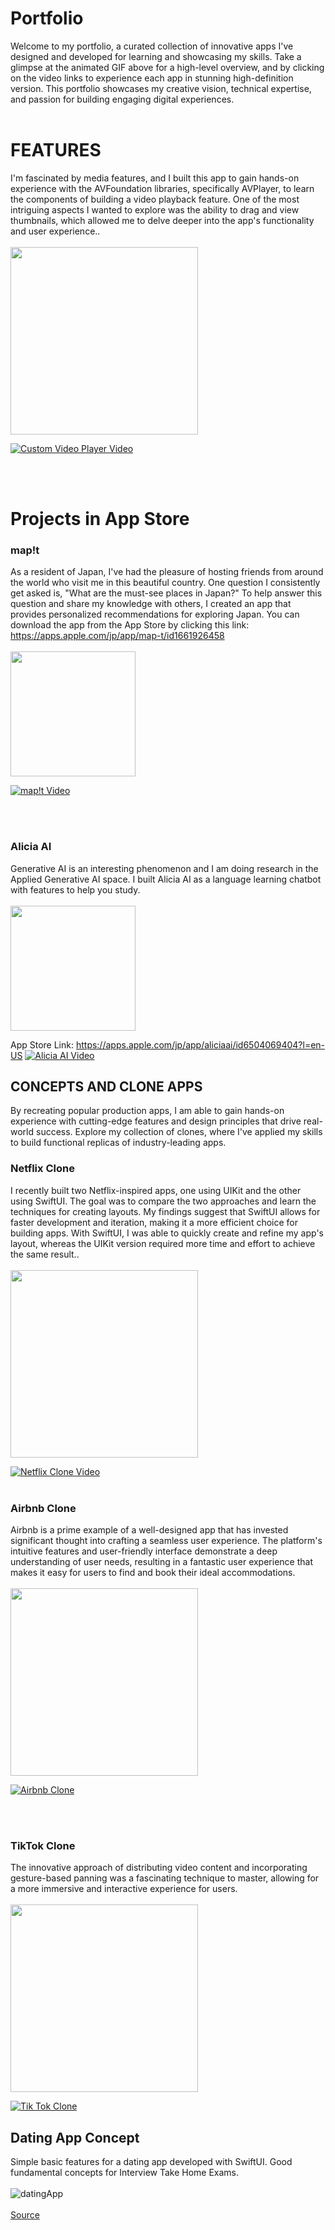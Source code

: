 # Portfolio
Welcome to my portfolio, a curated collection of innovative apps I've designed and developed for learning and showcasing my skills. Take a glimpse at the animated GIF above for a high-level overview, and by clicking on the video links to experience each app in stunning high-definition version. This portfolio showcases my creative vision, technical expertise, and passion for building engaging digital experiences.<br><br>

# FEATURES

I'm fascinated by media features, and I built this app to gain hands-on experience with the AVFoundation libraries, specifically AVPlayer, to learn the components of building a video playback feature. One of the most intriguing aspects I wanted to explore was the ability to drag and view thumbnails, which allowed me to delve deeper into the app's functionality and user experience..<br><br>
<img src="https://github.com/malach1/portfolio/assets/5972850/e8b89cfb-f5ff-4974-bb2a-cecc5feddaf8" width=300><br>

[![Custom Video Player Video](https://github.com/malach1/portfolio/assets/5972850/2c5d8c35-1934-4b0d-ae4a-50bbbd769835)]([https://github.com/malach1/portfolio/assets/5972850/2c5d8c35-1934-4b0d-ae4a-50bbbd769835)

<br><br>

# Projects in App Store

### map!t
  
As a resident of Japan, I've had the pleasure of hosting friends from around the world who visit me in this beautiful country. One question I consistently get asked is, "What are the must-see places in Japan?" To help answer this question and share my knowledge with others, I created an app that provides personalized recommendations for exploring Japan. You can download the app from the App Store by clicking this link: <a href="https://apps.apple.com/jp/app/map-t/id1661926458">https://apps.apple.com/jp/app/map-t/id1661926458</a><br><br>
<img src="https://github.com/malach1/portfolio/assets/5972850/f5f7d4bc-132a-4a7b-bd96-41643a2d9e23" width=200>

[![map!t Video](https://github.com/malach1/portfolio/assets/5972850/dd7b4aa5-7515-4b36-b29c-bdf44f8459c9)]([https://github.com/malach1/portfolio/assets/5972850/dd7b4aa5-7515-4b36-b29c-bdf44f8459c9)

<br><br>

### Alicia AI
  
Generative AI is an interesting phenomenon and I am doing research in the Applied Generative AI space.  I built Alicia AI as a language learning chatbot with features to help you study.<br><br>
<img src="https://github.com/malach1/portfolio/assets/5972850/a05728c2-0c24-4a3e-a0b9-aa1110b10b31" width=200><br>

App Store Link: https://apps.apple.com/jp/app/aliciaai/id6504069404?l=en-US
[![Alicia AI Video](https://github.com/malach1/portfolio/assets/5972850/f9b00883-7130-46d5-9792-d3885935132a)]([https://github.com/malach1/portfolio/assets/5972850/f9b00883-7130-46d5-9792-d3885935132a)

## CONCEPTS AND CLONE APPS

By recreating popular production apps, I am able to gain hands-on experience with cutting-edge features and design principles that drive real-world success. Explore my collection of clones, where I've applied my skills to build functional replicas of industry-leading apps.

### Netflix Clone
  
I recently built two Netflix-inspired apps, one using UIKit and the other using SwiftUI. The goal was to compare the two approaches and learn the techniques for creating layouts. My findings suggest that SwiftUI allows for faster development and iteration, making it a more efficient choice for building apps. With SwiftUI, I was able to quickly create and refine my app's layout, whereas the UIKit version required more time and effort to achieve the same result..<br><br>
<img src="https://github.com/malach1/portfolio/assets/5972850/f299cc56-ea9e-40e7-952d-9fa27251d480" width=300><br>

[![Netflix Clone Video](https://github.com/malach1/portfolio/assets/5972850/fdd97207-ddd1-4ff9-9432-09e8c4a3f329)]([https://github.com/malach1/portfolio/assets/5972850/fdd97207-ddd1-4ff9-9432-09e8c4a3f329)
<br><br>

### Airbnb Clone
  
Airbnb is a prime example of a well-designed app that has invested significant thought into crafting a seamless user experience. The platform's intuitive features and user-friendly interface demonstrate a deep understanding of user needs, resulting in a fantastic user experience that makes it easy for users to find and book their ideal accommodations.<br><br>
<img src="https://github.com/malach1/portfolio/assets/5972850/7d8d6c06-11aa-4744-a916-a1f28bbbbeaa" width=300><br>



[![Airbnb Clone](https://github.com/malach1/portfolio/assets/5972850/79508260-539c-4019-8630-e6f1d244fcd9)]([https://github.com/malach1/portfolio/assets/5972850/79508260-539c-4019-8630-e6f1d244fcd9)

<br><br>

### TikTok Clone
  
The innovative approach of distributing video content and incorporating gesture-based panning was a fascinating technique to master, allowing for a more immersive and interactive experience for users.<br><br>
<img src="https://github.com/malach1/portfolio/assets/5972850/d48cdcd6-d707-4804-9346-40bf0a29570e" width=300><br>

[![Tik Tok Clone](https://github.com/malach1/portfolio/assets/5972850/f856cfae-ab87-47b9-b7d3-aff856758175)]([https://github.com/malach1/portfolio/assets/5972850/f856cfae-ab87-47b9-b7d3-aff856758175)

## Dating App Concept
Simple basic features for a dating app developed with SwiftUI. Good fundamental concepts for Interview Take Home Exams.<br><br>
![datingApp](https://github.com/user-attachments/assets/4a93f59e-4fcd-4a2b-a855-ebe944527ab1)
<br><br>
<a href="https://github.com/malach1/DatingAppAnimation/blob/main/README.md">Source</a>


